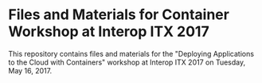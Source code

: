 # Files and Materials for Container Workshop at Interop ITX 2017

This repository contains files and materials for the "Deploying Applications to the Cloud with Containers" workshop at Interop ITX 2017 on Tuesday, May 16, 2017.

